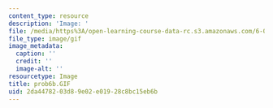 ```yaml
---
content_type: resource
description: 'Image: '
file: /media/https%3A/open-learning-course-data-rc.s3.amazonaws.com/6-042j-mathematics-for-computer-science-spring-2015/2da4478203d89e02e01928c8bc15eb6b_prob6b.GIF
file_type: image/gif
image_metadata:
  caption: ''
  credit: ''
  image-alt: ''
resourcetype: Image
title: prob6b.GIF
uid: 2da44782-03d8-9e02-e019-28c8bc15eb6b
---
```

